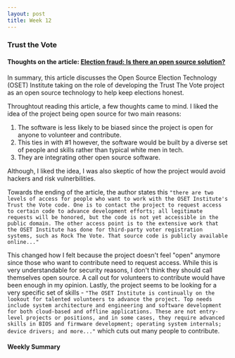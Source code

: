 ```yaml
---
layout: post
title: Week 12
---
```


### Trust the Vote


#### Thoughts on the article: [Election fraud: Is there an open source solution?](https://opensource.com/article/19/9/voting-fraud-open-source-solution?)

In summary, this article discusses the Open Source Election Technology (OSET) Institute taking on the role of developing the Trust The Vote project as an open source technology to help keep elections honest.

Throughtout reading this article, a few thoughts came to mind. I liked the idea of the project being open source for two main reasons:
 1. The software is less likely to be biased since the project is open for anyone to volunteer and contribute. 
 2. This ties in with #1 however, the software would be built by a diverse set of people and skills rather than typical white men in tech.
 3. They are integrating other open source software.
 
Although, I liked the idea, I was also skeptic of how the project would avoid hackers and risk vulnerbilities.

Towards the ending of the article, the author states this `"there are two levels of access for people who want to work with the OSET Institute's Trust the Vote code. One is to contact the project to request access to certain code to advance development efforts; all legitimate requests will be honored, but the code is not yet accessible in the public domain. The other access point is to the extensive work that the OSET Institute has done for third-party voter registration systems, such as Rock The Vote. That source code is publicly available online..."`

This changed how I felt because the project doesn't feel "open" anymore since those who want to contribute need to request access. While this is very understandable for security reasons, I don't think they should call themselves open source. A call out for volunteers to contribute would have been enough in my opinion. Lastly, the project seems to be looking for a very specific set of skills - `"The OSET Institute is continually on the lookout for talented volunteers to advance the project. Top needs include system architecture and engineering and software development for both cloud-based and offline applications. These are not entry-level projects or positions, and in some cases, they require advanced skills in BIOS and firmware development; operating system internals; device drivers; and more..."` which cuts out many people to contribute.



#### Weekly Summary


